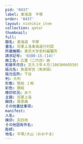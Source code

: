 ```yaml
---
pid: '0437'
label: 東海道　平塚
order: '0437'
layout: nishikie_item
collection: qatar
thumbnail: 
full: 
題名: 東海道　平塚
書名: 将軍上洛東海道行列図
所蔵機関: 東京大学史料編纂所
請求記号: '0380-15-(14)'
画工名: 広重（二代目）画
和暦年月日: 文久３年４月(18630040550)
版元名: 魚屋栄吉（魚栄版）
版元住所: 下谷
判: 大判
形態: 竪絵 １枚
彩色: 錦絵
検印状況: あり
主題: 将軍上洛
細目: 風景画
その他書誌事項: 
manifest: 
人名: 
検印: 亥四改
その他固有件名: 
彫師: 
地名: 平塚/大山（おおやま）
---
```

